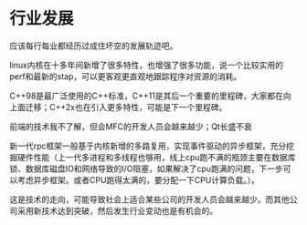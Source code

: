 # 行业发展
应该每行每业都经历过成住坏空的发展轨迹吧。


linux内核在十多年间新增了很多特性，也增强了很多功能，说一个比较实用的perf和最新的stap，可以更客观更直观地跟踪程序对资源的消耗。

C++98是最广泛使用的C++标准，C++11是其后一个重要的里程碑，大家都在向上面迁移；C++2x也在引入更多特性，可能是下一个里程碑。

前端的技术我不了解，但会MFC的开发人员会越来越少；Qt长盛不衰

新一代rpc框架一般基于内核新增的多路复用，实现事件驱动的异步框架，充分挖掘硬件性能（上一代多进程和多线程也够用，线上cpu跑不满的瓶颈主要在数据库锁、数据库磁盘IO和网络导致的I/O阻塞，如果解决了cpu跑满的问题，下一步可以考虑异步框架。或者CPU跑得太满的，要分配一下CPU计算负载。）。

这是技术的走向，可能导致社会上适合某些公司的开发人员会越来越少。而其他公司采用新技术达到突破，然后发生行业变动也是有机会的。
